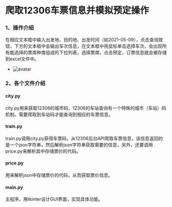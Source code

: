 # 爬取12306车票信息并模拟预定操作

### 1、操作介绍

在相应文本框中输入出发地、目的地、出发时间（如2021-05-09），点击查询按钮，下方的文本框中会输出车次信息，在文本框中用鼠标单击选择车次，会出现所有能选择的票席种类组成的下拉列表，选择票席，点击预定，订票信息就会被存储到excel文件中。

- ![avatar](D:\Users\陈昕\ximu1899code\code_201921130279_Python\TrainTicket\GUI.jpg)

### 2、各个文件介绍

#### city.py

city.py用来获取12306的城市码，12306的车站查询有一个特殊的城市（车站）码机制，需要爬取到车站码才能查询到相应的车票信息。

#### train.py

train.py调用city.py获得车票码，从12306后台API爬取车票信息，该信息返回的是一个json字符串，然后解析json字符串获取需要的信息，另外，还要调用price.py来解析其中存储票价的代码。

#### price.py

用来解析json中存储票价的代码，从而获取票价信息。

#### main.py

主程序，用tkinter设计GUI界面，实现具体功能。

